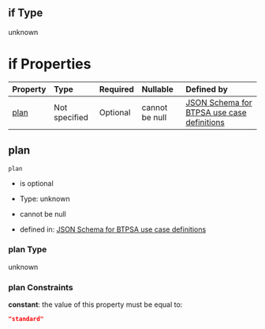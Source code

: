 ## if Type

unknown

# if Properties

| Property      | Type          | Required | Nullable       | Defined by                                                                                                                                                                                                                                  |
| :------------ | :------------ | :------- | :------------- | :------------------------------------------------------------------------------------------------------------------------------------------------------------------------------------------------------------------------------------------ |
| [plan](#plan) | Not specified | Optional | cannot be null | [JSON Schema for BTPSA use case definitions](btpsa-usecase-properties-services-items-allof-2-then-allof-51-then-allof-0-if-properties-plan.md "undefined#/properties/services/items/allOf/2/then/allOf/51/then/allOf/0/if/properties/plan") |

## plan



`plan`

*   is optional

*   Type: unknown

*   cannot be null

*   defined in: [JSON Schema for BTPSA use case definitions](btpsa-usecase-properties-services-items-allof-2-then-allof-51-then-allof-0-if-properties-plan.md "undefined#/properties/services/items/allOf/2/then/allOf/51/then/allOf/0/if/properties/plan")

### plan Type

unknown

### plan Constraints

**constant**: the value of this property must be equal to:

```json
"standard"
```
